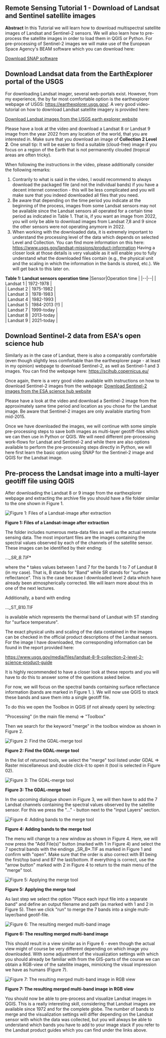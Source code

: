 ﻿
## Remote Sensing Tutorial 1 - Download of Landsat and Sentinel satellite images

**Abstract** 
In this Tutorial we will learn how to download multispectral satellite images of Landsat and Sentinel-2 sensors. We will also learn how to pre-process the satellite images in order to load them in QGIS or Python. For pre-processing of Sentinel-2 images we will make use of the European Space Agency's BEAM software which you can download here:

[Download SNAP software](https://step.esa.int/main/download/snap-download/)

## Download Landsat data from the EarthExplorer portal of the USGS

For downloading Landsat imager, several web-portals exist. However, from my experience, the by far most comfortable option is the earthexplorer webpage of USGS: https://earthexplorer.usgs.gov/. A very good video-tutorial on how to download Landsat satellite imagery is provided here:

[Download Landsat images from the USGS earth explorer website](https://www.youtube.com/watch?v=Wn_G4fvitV8)

Please have a look at the video and download a Landsat 8 or Landsat 9 image from the year 2022 from any location of the world, that you are interested in. Make sure that you download an image of **Collection 2 Level 2**.  One small tip: It will be easier to find a suitable (cloud-free) image if you focus on a region of the Earth that is not permanently clouded (tropical areas are often tricky).

When following the instructions in the video, please additionally consider the following remarks:

1. Contrarily to what is said in the video, I would recommend to always download the packaged file (and not the individual bands) if you have a decent internet connection - this will be less complicated and you will make sure that you indeed downloaded all files that you need.
2. Be aware that depending on the time period you indicate at the beginning of the process, images from some Landsat sensors may not be available since the Landsat sensors all operated for a certain time period as indicated in Table 1. That is, if you want an image from 2022, you will only be able to download images from Landsat 7,8 and 9 since the other sensors were not operating anymore in 2022.
3. When working with the downloaded data, it is extremely important to understand the processing level of the data which depends on selected Level and Collection. You can find more information on this here: https://www.usgs.gov/landsat-missions/product-information
Having a closer look at those details is very valuable as it will enable you to fully understand what the downloaded files contain (e.g., the physical unit and the scaling in which the information in the bands is stored, etc.). We will get back to this later on.

**Table 1: Landsat sensors operation time**
|Sensor|Operation time  |
|--|--|
| Landsat 1 | 1972-1978 |		
| Landsat 2 | 1975-1982 |	
| Landsat 3 | 1978-1983 |	
| Landsat 4 | 1982-1993 |	
| Landsat 5 | 1984-2013 (!!) |	
| Landsat 7 | 1999-today |	
| Landsat 8 | 2013-today |	
| Landsat 9 | 2021-today |	




## Download Sentinel-2 data from ESA's open science hub

Similarly as in the case of Landsat, there is also a comparably comfortable (even though slightly less comfortable than the earthexplorer page - at least in my opinion) webpage to download Sentinel-2, as well as Sentinel-1 and 3 images. You can find the webpage here: https://scihub.copernicus.eu/

Once again, there is a very good video available with instructions on how to download Sentinel-2 images from the webpage:
[Download Sentinel-2 images from the ESA science hub website](https://www.youtube.com/watch?v=AkA0ya3A9lU) 

Please have a look at the video and download a Sentinel-2 image from the approximately same time period and location as you chose for the Landsat image. Be aware that Sentinel-2 images are only available starting from mid-2015.

Once we have downloaded the images, we will continue with some simple pre-processing steps to save both images as multi-layer geotiff-files which we can then use in Python or QGIS. We will need different pre-processing work-flows for Landsat and Sentinel-2 and while there are also options available to perform the pre-processing steps directly in Python, we will here first learn the basic option using SNAP for the Sentinel-2 image and QGIS for the Landsat image.

## Pre-process the Landsat image into a multi-layer geotiff file using QGIS

After downloading the Landsat 8 or 9 image from the earthexplorer webpage and extracting the archive file you should have a file folder similar to the one shown in Figure 1.

![Figure 1: Files of a Landsat-image after extraction](Figure_01.png)

**Figure 1: Files of a Landsat-image after extraction**

The folder includes numerous meta-data files as well as the actual remote sensing data. The most important files are the images containing the spectral values observed by each of the channels of the satellite sensor. These images can be identified by their ending:

**..._SR_B*.TIF**

where the * takes values between 1 and 7 for the bands 1 to 7 of Landsat 8 (in my case). That is, B stands for "Band" while SR stands for "surface reflectance". This is the case because I downloaded level 2 data which have already been atmospherically corrected. We will learn more about this in one of the next lectures.

Additionally, a band with ending

..._ST_B10.TIF

is available which represents the thermal band of Landsat with ST standing for "surface temperature".

The exact physical units and scaling of the data contained in the images can be checked in the official product descriptions of the Landsat sensors. For the image I have downloaded, the corresponding information can be found in the report provided here:

https://www.usgs.gov/media/files/landsat-8-9-collection-2-level-2-science-product-guide

It is highly recommended to have a closer look at these reports and you will have to do this to answer some of the questions asked below.

For now, we will focus on the spectral bands containing surface reflectance information (bands are marked in Figure 1. ). We will now use QGIS to stack these bands and save them into a single geotiff file.

To do this we open the Toolbox in QGIS (if not already open) by selecting:

"Processing" (in the main file menu) ⇒ "Toolbox"

Then we search for the keyword "merge" in the toolbox window as shown in Figure 2.

![Figure 2: Find the GDAL-merge tool](Figure_02.png)

**Figure 2: Find the GDAL-merge tool**

In the list of returned tools, we select the "merge" tool listed under GDAL ⇒ Raster miscellaneous and double click-it to open it (tool is selected in Figure 02).

![Figure 3: The GDAL-merge tool](Figure_03.png)

**Figure 3: The GDAL-merge tool**

In the upcoming dialogue shown in Figure 3, we will then have to add the 7 Landsat channels containing the spectral values observed by the satellite sensor. For this we press the "..." - button next to the "input Layers" section. 

![Figure 4: Adding bands to the merge tool](Figure_04.png)

**Figure 4: Adding bands to the merge tool**

The menu will change to a new window as shown in Figure 4. Here, we will now press the "Add File(s)" button (marked with 1 in Figure 4) and select the 7 spectral bands with the endings _SR_B*.TIF as marked in Figure 1 and confirm with "open". Make sure that the order is also correct with B1 being the first/top band and B7 the last/bottom. If everything is correct, use the "arrow button" marked with 2 in Figure 4 to return to the main menu of the "merge" tool.

![Figure 5: Applying the merge tool](Figure_05.png)

**Figure 5: Applying  the merge tool**

As last step we select the option "Place each input file into a separate band" and define an output filename and path (as marked with 1 and 2 in Figure 5). Then we click "run" to merge the 7 bands into a single multi-layer/band geotif-file.


![Figure 6: The resulting merged multi-band image](Figure_06.png)

**Figure 6: The resulting merged multi-band image**

This should result in a view similar as in Figure 6 - even though the actual view might of course be very different depending on which image you downloaded. With some adjustment of the visualization settings with which you should already be familiar with from the GIS-parts of the course we can obtain a RGB-view of the satellite images, mimicking the visual impression we have as humans (Figure 7).

![Figure 7: The resulting merged multi-band image in RGB view](Figure_07.png)

**Figure 7: The resulting merged multi-band image in RGB view**

You should now be able to pre-process and visualize Landsat images in QGIS. This is a really interesting skill, considering that Landsat images are available since 1972 and for the complete globe. The number of bands to merge and the visualization settings will differ depending on the Landsat sensor with which the data was collected, but you will always be able to understand which bands you have to add to your image stack if you refer to the Landsat product guides which you can find under the links above.

